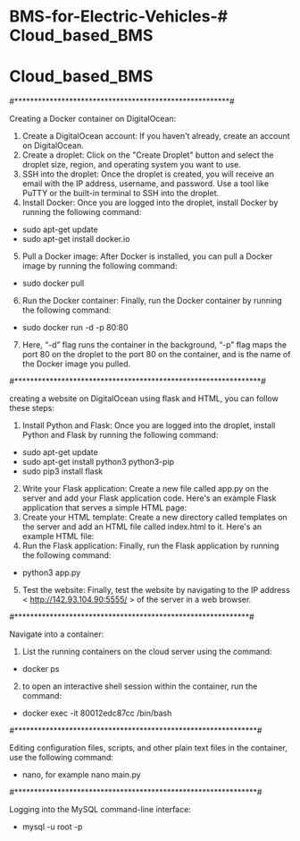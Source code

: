 # BMS-for-Electric-Vehicles-# Cloud_based_BMS
# Cloud_based_BMS

#*******************************************************#

Creating a Docker container on DigitalOcean:
1.	Create a DigitalOcean account: If you haven't already, create an account on DigitalOcean.
2.	Create a droplet: Click on the "Create Droplet" button and select the droplet size, region, and operating system you want to use.
3.	SSH into the droplet: Once the droplet is created, you will receive an email with the IP address, username, and password. Use a tool like PuTTY or the built-in terminal to SSH into the droplet.
4.	Install Docker: Once you are logged into the droplet, install Docker by running the following command:
-	sudo apt-get update
-	sudo apt-get install docker.io
5.	Pull a Docker image: After Docker is installed, you can pull a Docker image by running the following command:   
-	sudo docker pull <ceaf6a38181d  >
6.	Run the Docker container: Finally, run the Docker container by running the following command:  
-	sudo docker run -d -p 80:80 <ceaf6a38181d>
7.	Here, “-d” flag runs the container in the background, “-p” flag maps the port 80 on the droplet to the port 80 on the container, and <CBBMS > is the name of the Docker image you pulled.
  
 #***************************************************************#
 
creating a website on DigitalOcean using flask and HTML, you can follow these steps:

1.	Install Python and Flask: Once you are logged into the droplet, install Python and Flask by running the following command: 
-	sudo apt-get update
-	sudo apt-get install python3 python3-pip
-	sudo pip3 install flask
2.	Write your Flask application: Create a new file called app.py on the server and add your Flask application code. Here's an example Flask application that serves a simple HTML page:
3.	Create your HTML template: Create a new directory called templates on the server and add an HTML file called index.html to it. Here's an example HTML file:
4.	Run the Flask application: Finally, run the Flask application by running the following command:   
-	python3 app.py
5.	Test the website: Finally, test the website by navigating to the IP address < http://142.93.104.90:5555/ > of the server in a web browser.

#************************************************************#
  
  Navigate into a container:

1.	List the running containers on the cloud server using the command:
-	docker ps
2.	to open an interactive shell session within the container, run the command:
- docker exec -it 80012edc87cc /bin/bash 
  
#**************************************************************#
  
Editing configuration files, scripts, and other plain text files in the container, use the following command:
-	nano, for example nano main.py

  #**************************************************************#
  
 Logging  into the MySQL command-line interface:
-	mysql -u root -p


